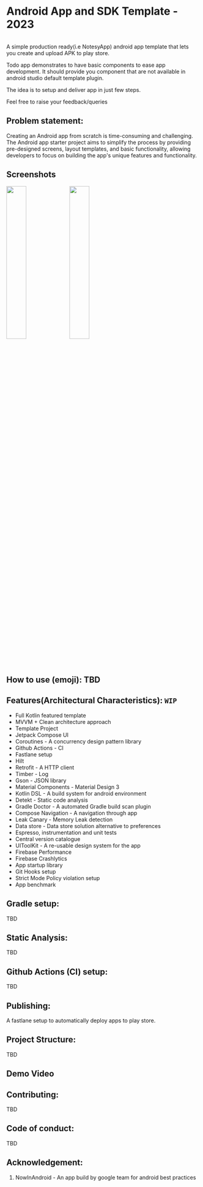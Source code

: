 # Android App and SDK Template - 2023
<p>
<img src="https://img.shields.io/badge/STATUS-IN%20DEVELOPMENT-brightgreen" alt=""/>
</p>

A simple production ready(i.e NotesyApp) android app template that lets you create and upload APK to play store.

Todo app demonstrates to have basic components to ease app development. It should provide you component that are not 
available in android studio default template plugin.

The idea is to setup and deliver app in just few steps.

Feel free to raise your feedback/queries 


## Problem statement:

Creating an Android app from scratch is time-consuming and challenging. The Android app starter project aims to simplify the process by providing pre-designed screens, layout templates, and basic functionality, allowing developers to focus on building the app's unique features and functionality.

## Screenshots

<p float="left">
  <img src="screenshots/![Screenshot_20230219_000919](https://user-images.githubusercontent.com/1906346/219882872-5a097a9e-1aef-4cb7-880d-5b48974cac73.png)" width="32%" />
  <img src="screenshots/![Screenshot_20230219_001001](https://user-images.githubusercontent.com/1906346/219882889-28999751-5115-40d7-b3c8-6f6c092da1d7.png)" width="32%" />
</p>

## How to use (emoji): TBD

## Features(Architectural Characteristics): `WIP`

- Full Kotlin featured template
- MVVM + Clean architecture approach
- Template Project
- Jetpack Compose UI
- Coroutines - A concurrency design pattern library
- Github Actions - CI
- Fastlane setup
- Hilt 
- Retrofit - A HTTP client 
- Timber - Log
- Gson - JSON library 
- Material Components - Material Design 3
- Kotlin DSL - A build system for android environment 
- Detekt - Static code analysis 
- Gradle Doctor - A automated Gradle build scan plugin
- Compose Navigation - A navigation through app 
- Leak Canary - Memory Leak detection
- Data store - Data store solution alternative to preferences 
- Espresso, instrumentation and unit tests 
- Central version catalogue 
- UIToolKit - A re-usable design system for the app
- Firebase Performance
- Firebase Crashlytics
- App startup library
- Git Hooks setup 
- Strict Mode Policy violation setup 
- App benchmark

## Gradle setup:
TBD

## Static Analysis:
TBD

## Github Actions (CI) setup:
TBD

## Publishing:
A fastlane setup to automatically deploy apps to play store.

## Project Structure:
TBD

## Demo Video 


## Contributing:
TBD

## Code of conduct:
TBD

## Acknowledgement:
1. NowInAndroid - An app build by google team for android best practices





